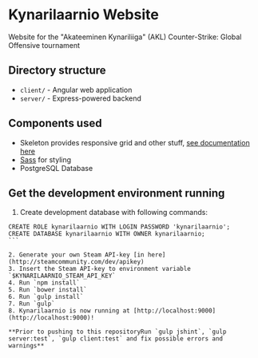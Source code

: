 # Kynarilaarnio Website

Website for the "Akateeminen Kynariliiga" (AKL) Counter-Strike: Global Offensive tournament

## Directory structure

* `client/` - Angular web application
* `server/` - Express-powered backend


## Components used

* Skeleton provides responsive grid and other stuff, [see documentation here](http://getskeleton.com/)
* [Sass](http://sass-lang.com/) for styling
* PostgreSQL Database


## Get the development environment running

1. Create development database with following commands:

````
CREATE ROLE kynarilaarnio WITH LOGIN PASSWORD 'kynarilaarnio';
CREATE DATABASE kynarilaarnio WITH OWNER kynarilaarnio;
```

2. Generate your own Steam API-key [in here](http://steamcommunity.com/dev/apikey)
3. Insert the Steam API-key to environment variable `$KYNARILAARNIO_STEAM_API_KEY`
4. Run `npm install`
5. Run `bower install`
6. Run `gulp install`
7. Run `gulp`
8. Kynarilaarnio is now running at [http://localhost:9000](http://localhost:9000)!

**Prior to pushing to this repositoryRun `gulp jshint`, `gulp server:test`, `gulp client:test` and fix possible errors and warnings**

